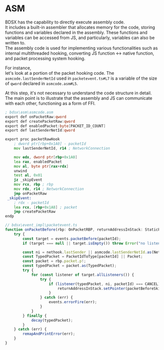 # ASM

BDSX has the capability to directly execute assembly code.\
It includes a built-in assembler that allocates memory for the code, storing functions and variables declared in the assembly. These functions and variables can be accessed from JS, and particularly, variables can also be written to.\
The assembly code is used for implementing various functionalities such as internal multithreaded hooking, converting JS function <-> native function, and packet processing system hooking.

For instance,\
let's look at a portion of the packet hooking code. The `asmcode.lastSenderNetId` used in `packetevent.ts#L7` is a variable of the size of `qword` declared in `asmcode.asm#L5`.

At this step, it's not necessary to understand the code structure in detail. The main point is to illustrate that the assembly and JS can communicate with each other, functioning as a form of FFI.

```asm
; bdsx\asm\asmcode.asm
export def onPacketRaw:qword
export def createPacketRaw:qword
export def enabledPacket:byte[PACKET_ID_COUNT]
export def lastSenderNetId:qword

export proc packetRawHook
    ; dword ptr[rbp+0x1A0] - packetId
    mov lastSenderNetId, r14 ; NetworkConnection

    mov edx, dword ptr[rbp+0x1A0]
    lea rax, enabledPacket
    mov al, byte ptr[rax+rdx]
    unwind
    test al, 0x01
    jz _skipEvent
    mov rcx, rbp ; rbp
    mov rdx, r14 ; NetworkConnection
    jmp onPacketRaw
 _skipEvent:
    ; rdx - packetId
    lea rcx, [rbp+0x1A8] ; packet
    jmp createPacketRaw
endp
```

```ts
// bdsx\event_impl\packetevent.ts
function onPacketBefore(rbp: OnPacketRBP, returnAddressInStack: StaticPointer, packetId: MinecraftPacketIds): void {
    try {
        const target = events.packetBefore(packetId);
        if (target === null || target.isEmpty()) throw Error("no listener but onPacketBefore fired.");

        const ni = nethook.lastSender || asmcode.lastSenderNetId.as(NetworkConnection).networkIdentifier;
        const TypedPacket = PacketIdToType[packetId] || Packet;
        const packet = rbp.packet.p!;
        const typedPacket = packet.as(TypedPacket);
        try {
            for (const listener of target.allListeners()) {
                try {
                    if (listener(typedPacket, ni, packetId) === CANCEL) {
                        returnAddressInStack.setPointer(packetBeforeSkipAddress);
                    }
                } catch (err) {
                    events.errorFire(err);
                }
            }
        } finally {
            decay(typedPacket);
        }
    } catch (err) {
        remapAndPrintError(err);
    }
}
```
